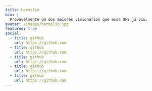```yaml
---
title: Hermilio
bio: |
  Provavelmente um dos maiores visionários que essa UFS já viu.
avatar: /images/hermilio.jpg
featured: true
social:
  - title: github
    url: https://github.com
  - title: github
    url: https://github.com
  - title: github
    url: https://github.com
  - title: github
    url: https://github.com
  - title: github
    url: https://github.com
---
```

